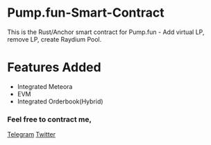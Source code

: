# Pump.fun-Smart-Contract
This is the Rust/Anchor smart contract for Pump.fun - Add virtual LP, remove LP, create Raydium Pool.
# Features Added
- Integrated Meteora
- EVM
- Integrated Orderbook(Hybrid)

### Feel free to contract me, 
[Telegram](https://t.me/rhettjel) 
[Twitter](https://t.me/defai_maxi) 

